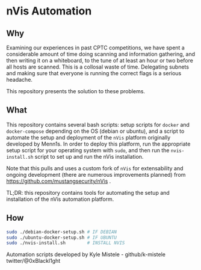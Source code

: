 # nVis Automation

## Why
Examining our experiences in past CPTC competitions, we have spent a considerable amount of time doing scanning and information gathering, and then writing it on a whiteboard, to the tune of at least an hour or two before all hosts are scanned. This is a collosal waste of time. Delegating subnets and making sure that everyone is running the correct flags is a serious headache. 

This repository presents the solution to these problems.

## What
This repository contains several bash scripts: setup scripts for `docker` and `docker-compose` depending on the OS (debian or ubuntu), and a script to automate the setup and deployment of the `nVis` platform originally developed by Menn1s. In order to deploy this platform, run the appropriate setup script for your operating system with `sudo`, and then run the `nvis-install.sh` script to set up and run the nVis installation. 

Note that this pulls and uses a custom fork of `nVis` for extensability and ongoing development (there are numerous improvements planned) from https://github.com/mustangsecurity/nVis . 

TL;DR: this repository contains tools for automating the setup and installation of the nVis automation platform.

## How
```bash
sudo ./debian-docker-setup.sh # IF DEBIAN
sudo ./ubuntu-docker-setup.sh # IF UBUNTU
sudo ./nvis-install.sh        # INSTALL NVIS
```

Automation scripts developed by Kyle Mistele - github/k-mistele twitter/@0xBlackl1ght